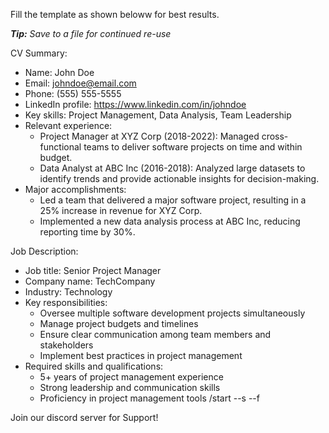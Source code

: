 
Fill the template as shown beloww for best results. 

_**Tip:** Save to a file for continued re-use_

 CV Summary:
 - Name: John Doe
 - Email: johndoe@email.com
 - Phone: (555) 555-5555
 - LinkedIn profile: https://www.linkedin.com/in/johndoe
 - Key skills: Project Management, Data Analysis, Team Leadership
 - Relevant experience:
   - Project Manager at XYZ Corp (2018-2022): Managed cross-functional teams to deliver software projects on time and within budget.
   - Data Analyst at ABC Inc (2016-2018): Analyzed large datasets to identify trends and provide actionable insights for decision-making.
 - Major accomplishments:
   - Led a team that delivered a major software project, resulting in a 25% increase in revenue for XYZ Corp.
   - Implemented a new data analysis process at ABC Inc, reducing reporting time by 30%.

 Job Description:
 - Job title: Senior Project Manager
 - Company name: TechCompany
 - Industry: Technology
 - Key responsibilities:
   - Oversee multiple software development projects simultaneously
   - Manage project budgets and timelines
   - Ensure clear communication among team members and stakeholders
   - Implement best practices in project management
 - Required skills and qualifications:
   - 5+ years of project management experience
   - Strong leadership and communication skills
   - Proficiency in project management tools
 /start --s --f

Join our discord server for Support!